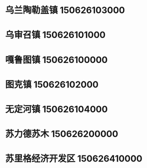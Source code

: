 # 乌兰陶勒盖镇 150626103000
# 乌审召镇 150626101000
# 嘎鲁图镇 150626100000
# 图克镇 150626102000
# 无定河镇 150626104000
# 苏力德苏木 150626200000
# 苏里格经济开发区 150626410000
